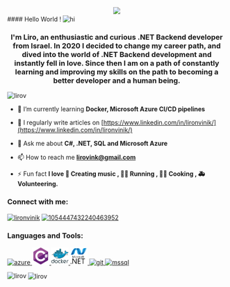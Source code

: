 <div id="header" align="center">
  <img src="https://media.giphy.com/media/f3iwJFOVOwuy7K6FFw/giphy.gif" width="300"/>
</div>
#### Hello World ! <img src="https://user-images.githubusercontent.com/1303154/88677602-1635ba80-d120-11ea-84d8-d263ba5fc3c0.gif" width="28px" alt="hi">

<h3 align="center">I'm Liro, an enthusiastic and curious .NET Backend developer from Israel. In 2020 I decided to change my career path, and dived into the world of .NET Backend development and instantly fell in love. Since then I am on a path of constantly learning and improving my skills on the path to becoming a better developer and a human being.</h3>

<p align="left"> <img src="https://komarev.com/ghpvc/?username=lirov&label=Profile%20views&color=0e75b6&style=flat" alt="lirov" /> </p>

- 🌱 I’m currently learning **Docker, Microsoft Azure CI/CD pipelines**

- 📝 I regularly write articles on [https://www.linkedin.com/in/lironvinik/](https://www.linkedin.com/in/lironvinik/)

- 💬 Ask me about **C#, .NET, SQL and Microsoft Azure**

- 📫 How to reach me **lirovink@gmail.com**

- ⚡ Fun fact **I love :guitar: Creating music , :running_man: Running , :man_cook: Cooking , :ambulance: Volunteering.**

<h3 align="left">Connect with me:</h3>
<p align="left">
<a href="https://linkedin.com/in/lironvinik" target="blank"><img align="center" src="https://raw.githubusercontent.com/rahuldkjain/github-profile-readme-generator/master/src/images/icons/Social/linked-in-alt.svg" alt="lironvinik" height="30" width="40" /></a>
<a href="https://discord.gg/1054447432240463952" target="blank"><img align="center" src="https://raw.githubusercontent.com/rahuldkjain/github-profile-readme-generator/master/src/images/icons/Social/discord.svg" alt="1054447432240463952" height="30" width="40" /></a>
</p>

<h3 align="left">Languages and Tools:</h3>
<p align="left"> <a href="https://azure.microsoft.com/en-in/" target="_blank" rel="noreferrer"> <img src="https://www.vectorlogo.zone/logos/microsoft_azure/microsoft_azure-icon.svg" alt="azure" width="40" height="40"/> </a> <a href="https://www.w3schools.com/cs/" target="_blank" rel="noreferrer"> <img src="https://raw.githubusercontent.com/devicons/devicon/master/icons/csharp/csharp-original.svg" alt="csharp" width="40" height="40"/> </a> <a href="https://www.docker.com/" target="_blank" rel="noreferrer"> <img src="https://raw.githubusercontent.com/devicons/devicon/master/icons/docker/docker-original-wordmark.svg" alt="docker" width="40" height="40"/> </a> <a href="https://dotnet.microsoft.com/" target="_blank" rel="noreferrer"> <img src="https://raw.githubusercontent.com/devicons/devicon/master/icons/dot-net/dot-net-original-wordmark.svg" alt="dotnet" width="40" height="40"/> </a> <a href="https://git-scm.com/" target="_blank" rel="noreferrer"> <img src="https://www.vectorlogo.zone/logos/git-scm/git-scm-icon.svg" alt="git" width="40" height="40"/> </a> <a href="https://www.microsoft.com/en-us/sql-server" target="_blank" rel="noreferrer"> <img src="https://www.svgrepo.com/show/303229/microsoft-sql-server-logo.svg" alt="mssql" width="40" height="40"/> </a> </p>

<p><img align="left" src="https://github-readme-stats.vercel.app/api/top-langs?username=lirov&show_icons=true&locale=en&layout=compact" alt="lirov" /></p>

<p>&nbsp;<img align="center" src="https://github-readme-stats.vercel.app/api?username=lirov&show_icons=true&locale=en" alt="lirov" /></p>


